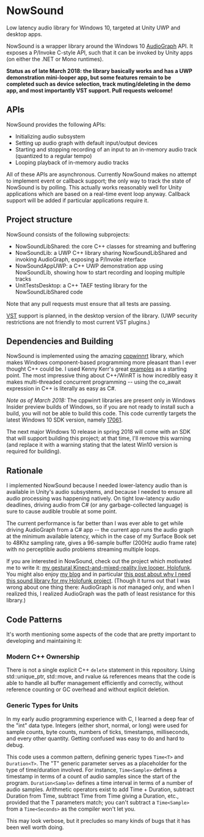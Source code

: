 # NowSound
Low latency audio library for Windows 10, targeted at Unity UWP and desktop apps.

NowSound is a wrapper library around the Windows 10 [AudioGraph](https://docs.microsoft.com/en-us/windows/uwp/audio-video-camera/audio-graphs)
API.  It exposes a P/Invoke C-style API, such that it can be invoked by Unity apps (on either
the .NET or Mono runtimes).

**Status as of late March 2018: the library basically works and has a UWP demonstration
mini-looper app, but some features remain to be completed such as device selection,
track muting/deleting in the demo app, and most importantly VST support.  Pull requests
welcome!**

## APIs

NowSound provides the following APIs:

- Initializing audio subsystem
- Setting up audio graph with default input/output devices
- Starting and stopping recording of an input to an in-memory audio track (quantized to a regular tempo)
- Looping playback of in-memory audio tracks

All of these APIs are asynchronous.  Currently NowSound makes no attempt to implement event or
callback support; the only way to track the state of NowSound is by polling.  This actually works
reasonably well for Unity applications which are based on a real-time event loop anyway.  Callback
support will be added if particular applications require it.

## Project structure

NowSound consists of the following subprojects:

- NowSoundLibShared: the core C++ classes for streaming and buffering
- NowSoundLib: a UWP C++ library sharing NowSoundLibShared and invoking AudioGraph,
  exposing a P/Invoke interface
- NowSoundAppUWP: a C++ UWP demonstration app using NowSoundLib, showing how to start
  recording and looping multiple tracks
- UnitTestsDesktop: a C++ TAEF testing library for the NowSoundLibShared code

Note that any pull requests must ensure that all tests are passing.

[VST](https://en.wikipedia.org/wiki/Virtual_Studio_Technology) support is planned, in the desktop
version of the library.  (UWP security restrictions are not friendly to most current VST plugins.) 

## Dependencies and Building

NowSound is implemented using the amazing [cppwinnrt](https://github.com/Microsoft/cppwinrt)
library, which makes Windows component-based programming more pleasant than I ever thought
C++ could be.  I used Kenny Kerr's great [examples](https://github.com/kennykerr/cppwinrt) as a
starting point.  The most impressive thing about C++/WinRT is how incredibly easy it makes
multi-threaded concurrent programming -- using the co_await expression in C++ is literally as
easy as C#.

*Note as of March 2018:* The cppwinrt libraries are present only in Windows Insider preview
builds of Windows, so if you are not ready to install such a build, you will not be able to build
this code.  This code currently targets the latest Windows 10 SDK version, namely [17061](https://blogs.windows.com/buildingapps/2017/12/19/windows-10-sdk-preview-build-17061-now-available/#ml17ACbvB2HZPo5J.97).

The next major Windows 10 release in spring 2018 will come with an SDK that will
support building this project; at that time, I'll remove this warning (and replace it with a
warning stating that the latest Win10 version is required for building).

## Rationale

I implemented NowSound because I needed lower-latency audio than is available in Unity's audio
subsystems, and because I needed to ensure all audio processing was happening natively.  On tight
low-latency audio deadlines, driving audio from C# (or any garbage-collected language) is sure to
cause audible trouble at some point.

The current performance is far better than I was ever able to get while driving AudioGraph from
a C# app -- the current app runs the audio graph at the minimum available latency, which in the
case of my Surface Book set to 48Khz sampling rate, gives a 96-sample buffer (200Hz audio frame
rate) with no perceptible audio problems streaming multiple loops.

If you are interested in NowSound, check out the project which motivated me to write it:
[my gestural Kinect-and-mixed-reality live looper, Holofunk](http://holofunk.com).  You might also
enjoy [my blog](http://robjsoftware.info) and in particular [this post about why I need
this sound library for my Holofunk project](https://robjsoftware.info/2017/12/02/big-ol-2017-mega-update-progress-almost-entirely-invisible/).
(Though it turns out that I was wrong about one thing there: AudioGraph is *not* managed
only, and when I realized this, I realized AudioGraph was the path of least resistance
for this library.)

## Code Patterns

It's worth mentioning some aspects of the code that are pretty important to developing and
maintaining it:

### Modern C++ Ownership

There is not a single explicit C++ `delete` statement in this repository.  Using std::unique_ptr,
std::move, and rvalue `&&` references means that the code is able to handle all buffer management
efficiently and correctly, without reference counting or GC overhead and without explicit deletion.

### Generic Types for Units

In my early audio programming experience with C, I learned a deep fear of the "int" data type.
Integers (either short, normal, or long) were used for sample counts, byte counts, numbers of
ticks, timestamps, milliseconds, and every other quantity.  Getting confused was easy to do
and hard to debug.

This code uses a common pattern, defining generic types `Time<T>` and `Duration<T>`.  The "T"
generic parameter serves as a placeholder for the type of time/duration involved.  For instance,
`Time<Sample>` defines a timestamp in terms of a count of audio samples since the start of the
program.  `Duration<Sample>` defines a time interval in terms of a number of audio samples.
Arithmetic operators exist to add Time + Duration, subtract Duration from Time, subtract Time
from Time giving a Duration, etc., provided that the T parameters match; you can't subtract
a `Time<Sample>` from a `Time<Seconds>` as the compiler won't let you.

This may look verbose, but it precludes so many kinds of bugs that it has been well worth
doing.